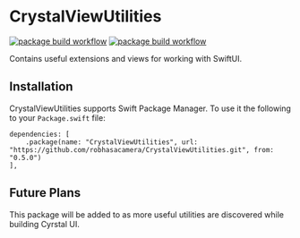 # CrystalViewUtilities

[![package build workflow](https://github.com/robhasacamera/CrystalViewUtilities/actions/workflows/ios-package.yml/badge.svg)](https://github.com/robhasacamera/CrystalViewUtilities/actions/workflows/ios-package.yml)
[![package build workflow](https://github.com/robhasacamera/CrystalViewUtilities/actions/workflows/mac-package.yml/badge.svg)](https://github.com/robhasacamera/CrystalViewUtilities/actions/workflows/mac-package.yml)

Contains useful extensions and views for working with SwiftUI.

## Installation

CrystalViewUtilities supports Swift Package Manager. To use it the following to your `Package.swift` file:

```
dependencies: [
    .package(name: "CrystalViewUtilities", url: "https://github.com/robhasacamera/CrystalViewUtilities.git", from: "0.5.0")
],
```

## Future Plans

This package will be added to as more useful utilities are discovered while building Cyrstal UI.
